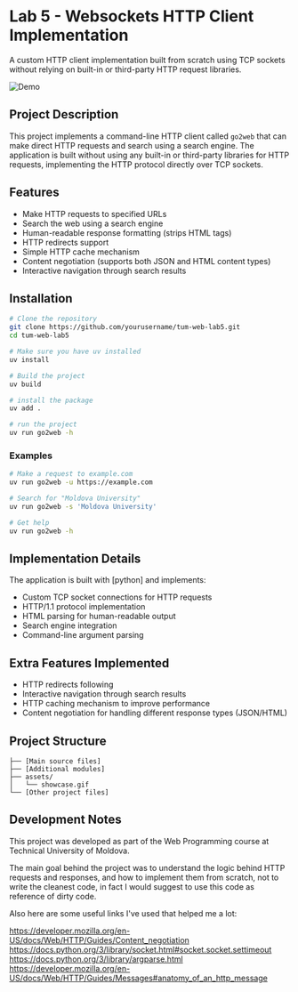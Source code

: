 # Lab 5 - Websockets HTTP Client Implementation

A custom HTTP client implementation built from scratch using TCP sockets without relying on built-in or third-party HTTP request libraries.

![Demo](assets/showcase.gif)

## Project Description

This project implements a command-line HTTP client called `go2web` that can make direct HTTP requests and search using a search engine. The application is built without using any built-in or third-party libraries for HTTP requests, implementing the HTTP protocol directly over TCP sockets.

## Features

- Make HTTP requests to specified URLs
- Search the web using a search engine
- Human-readable response formatting (strips HTML tags)
- HTTP redirects support
- Simple HTTP cache mechanism
- Content negotiation (supports both JSON and HTML content types)
- Interactive navigation through search results

## Installation

```bash
# Clone the repository
git clone https://github.com/yourusername/tum-web-lab5.git
cd tum-web-lab5

# Make sure you have uv installed
uv install

# Build the project
uv build

# install the package
uv add .

# run the project
uv run go2web -h
```

### Examples

```bash
# Make a request to example.com
uv run go2web -u https://example.com

# Search for "Moldova University"
uv run go2web -s 'Moldova University'

# Get help
uv run go2web -h
```

## Implementation Details

The application is built with [python] and implements:

- Custom TCP socket connections for HTTP requests
- HTTP/1.1 protocol implementation
- HTML parsing for human-readable output
- Search engine integration
- Command-line argument parsing

## Extra Features Implemented

- HTTP redirects following
- Interactive navigation through search results
- HTTP caching mechanism to improve performance
- Content negotiation for handling different response types (JSON/HTML)

## Project Structure

```
├── [Main source files]
├── [Additional modules]
├── assets/
│   └── showcase.gif
└── [Other project files]
```

## Development Notes

This project was developed as part of the Web Programming course at Technical University of Moldova.

The main goal behind the project was to understand the logic behind HTTP requests and responses, and how to implement them from scratch, not to write the cleanest code, in fact I would suggest to use this code as reference of dirty code.

Also here are some useful links I've used that helped me a lot:

https://developer.mozilla.org/en-US/docs/Web/HTTP/Guides/Content_negotiation
https://docs.python.org/3/library/socket.html#socket.socket.settimeout
https://docs.python.org/3/library/argparse.html
https://developer.mozilla.org/en-US/docs/Web/HTTP/Guides/Messages#anatomy_of_an_http_message
